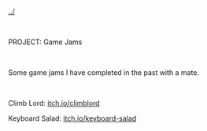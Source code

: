 [../](javascript:swapText('main'))

<br>

PROJECT: Game Jams

<br>

Some game jams I have completed in the past with a mate.

<br>

Climb Lord: [itch.io/climblord](https://j3llybee.itch.io/climblord)

Keyboard Salad: [itch.io/keyboard-salad](https://j3llybee.itch.io/keyboard-salad)